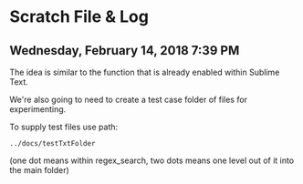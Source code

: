 # Scratch File & Log

## Wednesday, February 14, 2018 7:39 PM

The idea is similar to the function that is already enabled within Sublime Text.

We're also going to need to create a test case folder of files for experimenting.

To supply test files use path:

	../docs/testTxtFolder

(one dot means within regex_search, two dots means one level out of it into the main folder)

